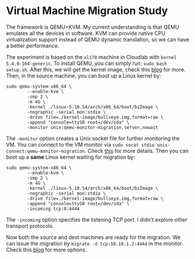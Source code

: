 # Virtual Machine Migration Study

The framework is QEMU+KVM. My current understanding is that QEMU emulates all the devices in software. KVM can provide native CPU virtualization support instead of QEMU dynamic translation, so we can have a better performance.

The experiment is based on the `xl170` machine in Cloudlab with `kernel 5.4.0-164-generic`. To install QEMU, you can simply run: `sudo bash setup.sh`. After this, we will get the kernel image, check this [blog](https://vccolombo.github.io/cybersecurity/linux-kernel-qemu-setup/) for more. Then, in the source machine, you can boot up a Linux kernel by:

```
sudo qemu-system-x86_64 \
		--enable-kvm \
		-smp 2 \
		-m 4G \
		-kernel ./linux-5.10.54/arch/x86_64/boot/bzImage \
		-nographic -serial mon:stdio \
		-drive file=./kernel-image/bullseye.img,format=raw \
		-append "console=ttyS0 root=/dev/sda" \
		-monitor unix:qemu-monitor-migration,server,nowait
```

The `-monitor` option creates a Unix socket file for further monitoring the VM. You can connect to the VM monitor via `sudo socat stdio unix-connect:qemu-monitor-migration`. Check [this](https://unix.stackexchange.com/questions/426652/connect-to-running-qemu-instance-with-qemu-monitor) for more details. Then you can boot up a **same** Linux kernel waiting for migration by:

```
sudo qemu-system-x86_64 \
		--enable-kvm \
		-smp 2 \
		-m 4G \
		-kernel ./linux-5.10.54/arch/x86_64/boot/bzImage \
		-nographic -serial mon:stdio \
		-drive file=./kernel-image/bullseye.img,format=raw \
		-append "console=ttyS0 root=/dev/sda" \
		-incoming tcp:0:4444
```

The `-incoming` option specifies the listening TCP port. I didn't explore other transport protocols. 

Now both the source and dest machines are ready for the migration. We can issue the migration by `migrate -d tcp:10.10.1.2:4444` in the monitor. Check this [blog](https://wiki.gentoo.org/wiki/QEMU/Options) for more options.

